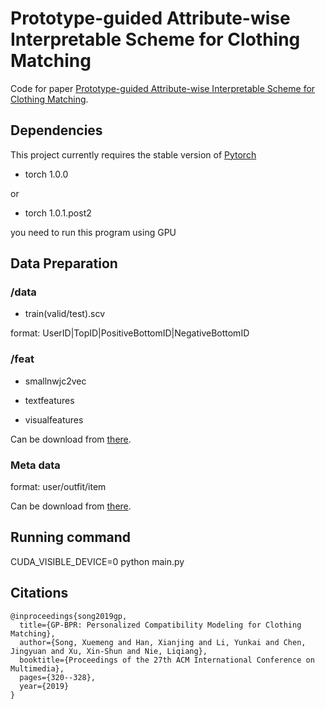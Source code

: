 # Prototype-guided Attribute-wise Interpretable Scheme for Clothing Matching

Code for paper [Prototype-guided Attribute-wise Interpretable Scheme for Clothing Matching](https://dl.acm.org/doi/10.1145/3331184.3331245).

## Dependencies

This project currently requires the stable version of [Pytorch](pytorch.org) 

- torch 1.0.0

or

- torch 1.0.1.post2

you need to run this program using GPU

## Data Preparation

### /data

- train(valid/test).scv

format: UserID|TopID|PositiveBottomID|NegativeBottomID
 
### /feat

- smallnwjc2vec

- textfeatures

- visualfeatures

Can be download from [there](https://drive.google.com/file/d/1ILz1P4BiyQ0rTwOJD-vqs2J4cF77alUM/view).

### Meta data

format: user/outfit/item

Can be download from [there](https://drive.google.com/open?id=1sTfUoNPid9zG_MgV--lWZTBP1XZpmcK8).

## Running command

CUDA_VISIBLE_DEVICE=0 python main.py

## Citations

```
@inproceedings{song2019gp,
  title={GP-BPR: Personalized Compatibility Modeling for Clothing Matching},
  author={Song, Xuemeng and Han, Xianjing and Li, Yunkai and Chen, Jingyuan and Xu, Xin-Shun and Nie, Liqiang},
  booktitle={Proceedings of the 27th ACM International Conference on Multimedia},
  pages={320--328},
  year={2019}
}
```
